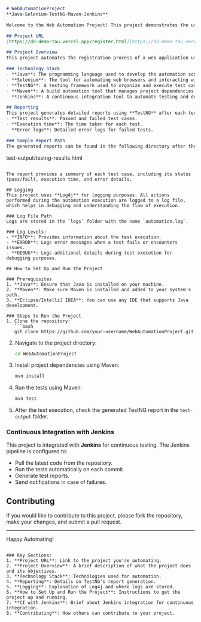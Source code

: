 
```markdown
# WebAutomationProject
**Java-Selenium-TestNG-Maven-Jenkins**

Welcome to the Web Automation Project! This project demonstrates the use of **Java**, **Selenium**, **TestNG**, **Maven**, and **Jenkins** for automating web applications. The primary goal of this project is to test the registration form of a web application.

## Project URL
[https://dd-demo-tau.vercel.app/register.html](https://dd-demo-tau.vercel.app/register.html)

## Project Overview
This project automates the registration process of a web application using the Selenium WebDriver. It interacts with form fields such as username, password, email, and submits the form to verify that the registration works as expected.

### Technology Stack
- **Java**: The programming language used to develop the automation scripts.
- **Selenium**: The tool for automating web browsers and interacting with web elements.
- **TestNG**: A testing framework used to organize and execute test cases.
- **Maven**: A build automation tool that manages project dependencies.
- **Jenkins**: A continuous integration tool to automate testing and deployment.

## Reporting
This project generates detailed reports using **TestNG** after each test run. The reports are generated in the `test-output` folder, and they include:
- **Test results**: Passed and failed test cases.
- **Execution time**: The time taken for each test.
- **Error logs**: Detailed error logs for failed tests.

### Sample Report Path
The generated reports can be found in the following directory after the tests are executed:
```
test-output/testng-results.html
```

The report provides a summary of each test case, including its status (pass/fail), execution time, and error details.

## Logging
This project uses **Log4j** for logging purposes. All actions performed during the automation execution are logged to a log file, which helps in debugging and understanding the flow of execution.

### Log File Path
Logs are stored in the `logs` folder with the name `automation.log`.

### Log Levels:
- **INFO**: Provides information about the test execution.
- **ERROR**: Logs error messages when a test fails or encounters issues.
- **DEBUG**: Logs additional details during test execution for debugging purposes.

## How to Set Up and Run the Project

### Prerequisites
1. **Java**: Ensure that Java is installed on your machine.
2. **Maven**: Make sure Maven is installed and added to your system's path.
3. **Eclipse/IntelliJ IDEA**: You can use any IDE that supports Java development.

### Steps to Run the Project
1. Clone the repository:
   ```bash
   git clone https://github.com/your-username/WebAutomationProject.git
   ```

2. Navigate to the project directory:
   ```bash
   cd WebAutomationProject
   ```

3. Install project dependencies using Maven:
   ```bash
   mvn install
   ```

4. Run the tests using Maven:
   ```bash
   mvn test
   ```

5. After the test execution, check the generated TestNG report in the `test-output` folder.

### Continuous Integration with Jenkins
This project is integrated with **Jenkins** for continuous testing. The Jenkins pipeline is configured to:
- Pull the latest code from the repository.
- Run the tests automatically on each commit.
- Generate test reports.
- Send notifications in case of failures.

## Contributing
If you would like to contribute to this project, please fork the repository, make your changes, and submit a pull request.

---

Happy Automating!
```

### Key Sections:
1. **Project URL**: Link to the project you're automating.
2. **Project Overview**: A brief description of what the project does and its objectives.
3. **Technology Stack**: Technologies used for automation.
4. **Reporting**: Details on TestNG's report generation.
5. **Logging**: Explanation of Log4j and where logs are stored.
6. **How to Set Up and Run the Project**: Instructions to get the project up and running.
7. **CI with Jenkins**: Brief about Jenkins integration for continuous integration.
8. **Contributing**: How others can contribute to your project.

